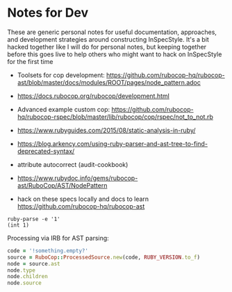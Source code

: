 # Notes for Dev

These are generic personal notes for useful documentation, approaches, and development strategies around constructing InSpecStyle. It's a bit hacked together like I will do for personal notes, but keeping together before this goes live to help others who might want to hack on InSpecStyle for the first time

- Toolsets for cop development: https://github.com/rubocop-hq/rubocop-ast/blob/master/docs/modules/ROOT/pages/node_pattern.adoc

- https://docs.rubocop.org/rubocop/development.html

- Advanced example custom cop: https://github.com/rubocop-hq/rubocop-rspec/blob/master/lib/rubocop/cop/rspec/not_to_not.rb

- https://www.rubyguides.com/2015/08/static-analysis-in-ruby/

- https://blog.arkency.com/using-ruby-parser-and-ast-tree-to-find-deprecated-syntax/

- attribute autocorrect (audit-cookbook)

- https://www.rubydoc.info/gems/rubocop-ast/RuboCop/AST/NodePattern

- hack on these specs locally and docs to learn https://github.com/rubocop-hq/rubocop-ast

<!-- (cookstyle)

- part of inspec (& check)
- part of cookstyle
- atom -->

```
ruby-parse -e '1'
(int 1)
```

Processing via IRB for AST parsing:

```ruby
code = '!something.empty?'
source = RuboCop::ProcessedSource.new(code, RUBY_VERSION.to_f)
node = source.ast
node.type
node.children
node.source
```
